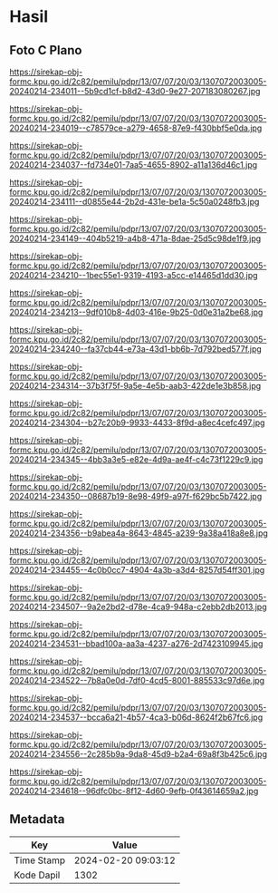 # Hasil

## Foto C Plano

https://sirekap-obj-formc.kpu.go.id/2c82/pemilu/pdpr/13/07/07/20/03/1307072003005-20240214-234011--5b9cd1cf-b8d2-43d0-9e27-207183080267.jpg

https://sirekap-obj-formc.kpu.go.id/2c82/pemilu/pdpr/13/07/07/20/03/1307072003005-20240214-234019--c78579ce-a279-4658-87e9-f430bbf5e0da.jpg

https://sirekap-obj-formc.kpu.go.id/2c82/pemilu/pdpr/13/07/07/20/03/1307072003005-20240214-234037--fd734e01-7aa5-4655-8902-a11a136d46c1.jpg

https://sirekap-obj-formc.kpu.go.id/2c82/pemilu/pdpr/13/07/07/20/03/1307072003005-20240214-234111--d0855e44-2b2d-431e-be1a-5c50a0248fb3.jpg

https://sirekap-obj-formc.kpu.go.id/2c82/pemilu/pdpr/13/07/07/20/03/1307072003005-20240214-234149--404b5219-a4b8-471a-8dae-25d5c98de1f9.jpg

https://sirekap-obj-formc.kpu.go.id/2c82/pemilu/pdpr/13/07/07/20/03/1307072003005-20240214-234210--1bec55e1-9319-4193-a5cc-e14465d1dd30.jpg

https://sirekap-obj-formc.kpu.go.id/2c82/pemilu/pdpr/13/07/07/20/03/1307072003005-20240214-234213--9df010b8-4d03-416e-9b25-0d0e31a2be68.jpg

https://sirekap-obj-formc.kpu.go.id/2c82/pemilu/pdpr/13/07/07/20/03/1307072003005-20240214-234240--fa37cb44-e73a-43d1-bb6b-7d792bed577f.jpg

https://sirekap-obj-formc.kpu.go.id/2c82/pemilu/pdpr/13/07/07/20/03/1307072003005-20240214-234314--37b3f75f-9a5e-4e5b-aab3-422de1e3b858.jpg

https://sirekap-obj-formc.kpu.go.id/2c82/pemilu/pdpr/13/07/07/20/03/1307072003005-20240214-234304--b27c20b9-9933-4433-8f9d-a8ec4cefc497.jpg

https://sirekap-obj-formc.kpu.go.id/2c82/pemilu/pdpr/13/07/07/20/03/1307072003005-20240214-234345--4bb3a3e5-e82e-4d9a-ae4f-c4c73f1229c9.jpg

https://sirekap-obj-formc.kpu.go.id/2c82/pemilu/pdpr/13/07/07/20/03/1307072003005-20240214-234350--08687b19-8e98-49f9-a97f-f629bc5b7422.jpg

https://sirekap-obj-formc.kpu.go.id/2c82/pemilu/pdpr/13/07/07/20/03/1307072003005-20240214-234356--b9abea4a-8643-4845-a239-9a38a418a8e8.jpg

https://sirekap-obj-formc.kpu.go.id/2c82/pemilu/pdpr/13/07/07/20/03/1307072003005-20240214-234455--4c0b0cc7-4904-4a3b-a3d4-8257d54ff301.jpg

https://sirekap-obj-formc.kpu.go.id/2c82/pemilu/pdpr/13/07/07/20/03/1307072003005-20240214-234507--9a2e2bd2-d78e-4ca9-948a-c2ebb2db2013.jpg

https://sirekap-obj-formc.kpu.go.id/2c82/pemilu/pdpr/13/07/07/20/03/1307072003005-20240214-234531--bbad100a-aa3a-4237-a276-2d7423109945.jpg

https://sirekap-obj-formc.kpu.go.id/2c82/pemilu/pdpr/13/07/07/20/03/1307072003005-20240214-234522--7b8a0e0d-7df0-4cd5-8001-885533c97d6e.jpg

https://sirekap-obj-formc.kpu.go.id/2c82/pemilu/pdpr/13/07/07/20/03/1307072003005-20240214-234537--bcca6a21-4b57-4ca3-b06d-8624f2b67fc6.jpg

https://sirekap-obj-formc.kpu.go.id/2c82/pemilu/pdpr/13/07/07/20/03/1307072003005-20240214-234556--2c285b9a-9da8-45d9-b2a4-69a8f3b425c6.jpg

https://sirekap-obj-formc.kpu.go.id/2c82/pemilu/pdpr/13/07/07/20/03/1307072003005-20240214-234618--96dfc0bc-8f12-4d60-9efb-0f43614659a2.jpg


## Metadata

| Key        | Value               |
| ---------- | ------------------- |
| Time Stamp | 2024-02-20 09:03:12 |
| Kode Dapil | 1302                |



